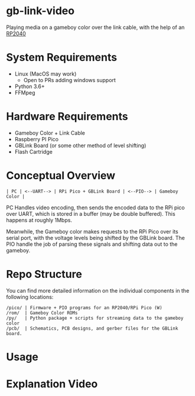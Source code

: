 # gb-link-video

Playing media on a gameboy color over the link cable, with the help of an [RP2040](https://www.raspberrypi.com/products/rp2040/)

# System Requirements
- Linux (MacOS may work)
  - Open to PRs adding windows support
- Python 3.6+
- FFMpeg

# Hardware Requirements
- Gameboy Color + Link Cable
- Raspberry PI Pico
- GBLink Board (or some other method of level shifting)
- Flash Cartridge

# Conceptual Overview

```
| PC | <--UART--> | RPi Pico + GBLink Board | <--PIO--> | Gameboy Color | 
```

PC Handles video encoding, then sends the encoded data to the RPi pico over UART, which is stored in a buffer (may be double buffered). 
This happens at roughly 1Mbps.

Meanwhile, the Gameboy color makes requests to the RPi Pico over its serial port, with the voltage levels being shifted by the GBLink board.
The PIO handle the job of parsing these signals and shifting data out to the gameboy.

# Repo Structure

You can find more detailed information on the individual components in the following locations:

```
/pico/ | Firmware + PIO programs for an RP2040/RPi Pico (W)
/rom/  | Gameboy Color ROMs
/py/   | Python package + scripts for streaming data to the gameboy color 
/pcb/  | Schematics, PCB designs, and gerber files for the GBLink board.
```

# Usage

# Explanation Video
